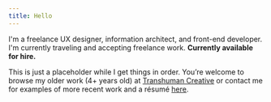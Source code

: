 ```yaml
---
title: Hello
---
```

I'm a freelance UX designer, information architect, and front-end developer. I'm currently traveling and accepting freelance work. **Currently available for hire.**

This is just a placeholder while I get things in order. You’re welcome to browse my older work (4+ years old) at [Transhuman Creative](https://transhumancreative.com) or contact me for examples of more recent work and a résumé [here](mailto:josh@joshclarke.us).